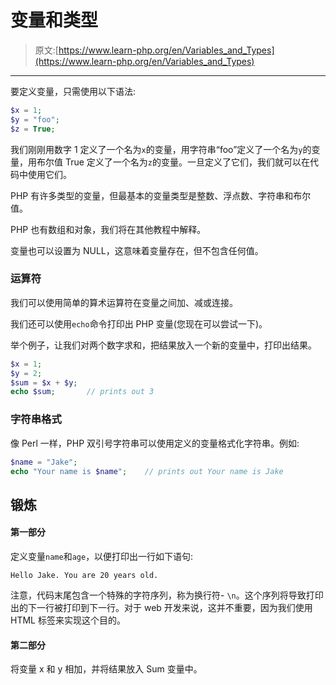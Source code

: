 # 变量和类型

> 原文:[https://www.learn-php.org/en/Variables_and_Types](https://www.learn-php.org/en/Variables_and_Types)

* * *

要定义变量，只需使用以下语法:

```php
$x = 1;
$y = "foo";
$z = True; 
```

我们刚刚用数字 1 定义了一个名为`x`的变量，用字符串“foo”定义了一个名为`y`的变量，用布尔值 True 定义了一个名为`z`的变量。一旦定义了它们，我们就可以在代码中使用它们。

PHP 有许多类型的变量，但最基本的变量类型是整数、浮点数、字符串和布尔值。

PHP 也有数组和对象，我们将在其他教程中解释。

变量也可以设置为 NULL，这意味着变量存在，但不包含任何值。

### 运算符

我们可以使用简单的算术运算符在变量之间加、减或连接。

我们还可以使用`echo`命令打印出 PHP 变量(您现在可以尝试一下)。

举个例子，让我们对两个数字求和，把结果放入一个新的变量中，打印出结果。

```php
$x = 1;
$y = 2;
$sum = $x + $y;
echo $sum;       // prints out 3 
```

### 字符串格式

像 Perl 一样，PHP 双引号字符串可以使用定义的变量格式化字符串。例如:

```php
$name = "Jake";
echo "Your name is $name";    // prints out Your name is Jake 
```

## 锻炼

#### 第一部分

定义变量`name`和`age`，以便打印出一行如下语句:

`Hello Jake. You are 20 years old.`

注意，代码末尾包含一个特殊的字符序列，称为换行符- `\n`。这个序列将导致打印出的下一行被打印到下一行。对于 web 开发来说，这并不重要，因为我们使用 HTML 标签来实现这个目的。

#### 第二部分

将变量 x 和 y 相加，并将结果放入 Sum 变量中。